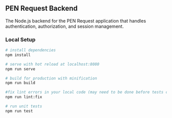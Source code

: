 ## PEN Request Backend
The Node.js backend for the PEN Request application that handles authentication, authorization, and session management.

### Local Setup

``` bash
# install dependencies
npm install

# serve with hot reload at localhost:8080
npm run serve

# build for production with minification
npm run build

#fix lint errors in your local code (may need to be done before tests can run)
npm run lint:fix

# run unit tests
npm run test

```
